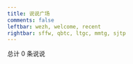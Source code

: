 ```yaml
---
title: 说说广场
comments: false
leftbar: wezh, welcome, recent
rightbar: sffw, qbtc, ltgc, mmtg, sjtp
---
```


<link href="https://jsd.admincdn.com/npm/penndu@17.0.0/memos/css/style.css" rel="stylesheet" type="text/css">
<link href="https://jsd.admincdn.com/npm/penndu@17.0.0/memos/css/highlight.github.min.css" rel="stylesheet" type="text/css">
<section id="main" class="container">
    <div class="total">总计 <span id="total">0</span> 条说说</div>
    <div id="memos" class="memos"></div>
</section>
<script type="text/javascript">
    var memos = {
        host: 'https://s.dusays.com/',
        limit: '1',
        creatorId: '1',
        domId: '#memos',
        username: 'penn',
        name: 'Teacher Du',
    }
</script>
<script type="text/javascript" src="https://jsd.admincdn.com/npm/penndu@17.0.0/memos/js/lazyload.min.js?v=17.8.3"></script>
<script type="text/javascript" src="https://jsd.admincdn.com/npm/penndu@17.0.0/memos/js/marked.min.js?v=11.1.1"></script>    
<script type="text/javascript" src="https://jsd.admincdn.com/npm/penndu@17.0.0/memos/js/view-image.min.js?v=2.0.2"></script>
<script type="text/javascript" src="https://jsd.admincdn.com/npm/penndu@17.0.0/memos/js/moment.min.js?v=2.30.1"></script>
<script type="text/javascript" src="https://jsd.admincdn.com/npm/penndu@17.0.0/memos/js/moment.twitter.js"></script>
<script type="text/javascript" src="https://jsd.admincdn.com/npm/penndu@17.0.0/memos/js/highlight.min.js?v=11.9.0"></script>
<script type="text/javascript" src="https://jsd.admincdn.com/npm/penndu@17.0.0/memos/js/main.js"></script>
<script>hljs.highlightAll();</script>